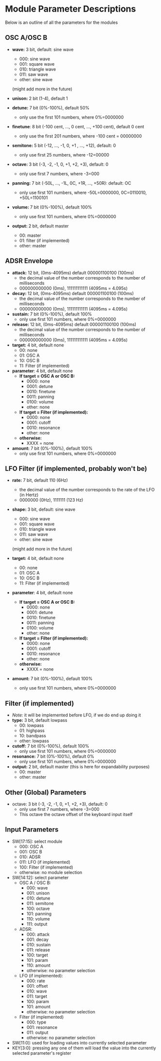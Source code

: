 # Module Parameter Descriptions

Below is an outline of all the parameters for the modules

## OSC A/OSC B
* **wave:** 3 bit, default: sine wave
    * 000: sine wave
    * 001: square wave
    * 010: triangle wave
    * 011: saw wave
    * other: sine wave
    
    (might add more in the future)
* **unison:** 2 bit (1-4), default 1
* **detune:** 7 bit (0%-100%), default 50%
    * only use the first 101 numbers, where 0%=0000000
* **finetune**: 8 bit (-100 cent, ..., 0 cent, ..., +100 cent), default 0 cent
    * only use the first 201 numbers, where -100 cent = 00000000
* **semitone:** 5 bit (-12, ..., -1, 0, +1 , ..., +12), default: 0
    * only use first 25 numbers, where -12=00000
* **octave:** 3 bit (-3, -2, -1, 0, +1, +2, +3), default: 0
    * only use first 7 numbers, where -3=000
* **panning:** 7 bit (-50L, ..., -1L, 0C, +1R, ..., +50R): default: OC
    * only use first 101 numbers, where -50L=0000000, 0C=0110010, +50L=1100101
* **volume:** 7 bit (0%-100%), default 100%
    * only use first 101 numbers, where 0%=0000000
* **output:** 2 bit, default master
    * 00: master
    * 01: filter (if implemented)
    * other: master

## ADSR Envelope
* **attack:** 12 bit, (0ms-4095ms) default 000001100100 (100ms)
    * the decimal value of the number corresponds to the number of milliseconds
    * 000000000000 (0ms), 111111111111 (4095ms = 4.095s)
* **decay:** 12 bit, (0ms-4095ms) default 000001100100 (100ms)
    * the decimal value of the number corresponds to the number of milliseconds
    * 000000000000 (0ms), 111111111111 (4095ms = 4.095s)
* **sustain:** 7 bit (0%-100%), default 100%
    * only use first 101 numbers, where 0%=0000000
* **release:** 12 bit, (0ms-4095ms) default 000001100100 (100ms)
    * the decimal value of the number corresponds to the number of milliseconds
    * 000000000000 (0ms), 111111111111 (4095ms = 4.095s)
* **target:** 4 bit, default none
    * 00: none
    * 01: OSC A
    * 10: OSC B
    * 11: Filter (if implemented)
* **parameter**: 4 bit, default none
    * **If target = OSC A or OSC B:**
        * 0000: none
        * 0001: detune
        * 0010: finetune
        * 0011: panning
        * 0100: volume
        * other: none
    * **If target = Filter (if implemented):**
        * 0000: none
        * 0001: cutoff
        * 0010: resonance
        * other: none
    * **otherwise:**
        * XXXX = none
* **amount:** 7 bit (0%-100%), default 100%
    * only use first 101 numbers, where 0%=0000000

## LFO Filter (if implemented, probably won't be)
* **rate:** 7 bit, default 110 (6Hz)
    * the decimal value of the number corresponds to the rate of the LFO (in Hertz)
    * 0000000 (0Hz), 1111111 (123 Hz)
* **shape:** 3 bit, default: sine wave
    * 000: sine wave
    * 001: square wave
    * 010: triangle wave
    * 011: saw wave
    * other: sine wave
    
    (might add more in the future)
* **target:** 4 bit, default none
    * 00: none
    * 01: OSC A
    * 10: OSC B
    * 11: Filter (if implemented)
* **parameter**: 4 bit, default none
    * **If target = OSC A or OSC B:**
        * 0000: none
        * 0001: detune
        * 0010: finetune
        * 0011: panning
        * 0100: volume
        * other: none
    * **If target = Filter (if implemented):**
        * 0000: none
        * 0001: cutoff
        * 0010: resonance
        * other: none
    * **otherwise:**
        * XXXX = none
* **amount:** 7 bit (0%-100%), default 100%
    * only use first 101 numbers, where 0%=0000000

## Filter (if implemented)
* *Note:* it will be implemented before LFO, if we do end up doing it
* **type:** 3 bit, default lowpass
    * 00: lowpass
    * 01: highpass
    * 10: bandpass
    * other: lowpass
* **cutoff:** 7 bit (0%-100%), default 100%
    * only use first 101 numbers, where 0%=0000000
* **resonance:** 7 bit (0%-100%), default 0%
    * only use first 101 numbers, where 0%=0000000
* **output:** 2 bit, default master (this is here for expandability purposes)
    * 00: master
    * other: master


## Other (Global) Parameters
* octave: 3 bit (-3, -2, -1, 0, +1, +2, +3), default: 0
    * only use first 7 numbers, where -3=000
    * This octave the octave offset of the keyboard input itself

## Input Parameters
* SW[17:15]: select module
    * 000: OSC A
    * 001: OSC B
    * 010: ADSR
    * 011: LFO (if implemented)
    * 100: Filter (if implemented)
    * otherwise: no module selection
* SW[14:12]: select parameter
    * OSC A / OSC B: 
        * 000: wave
        * 001: unison
        * 010: detune
        * 011: semitone
        * 100: octave
        * 101: panning
        * 110: volume
        * 111: output
    * ADSR:
        * 000: attack
        * 001: decay
        * 010: sustain
        * 011: release
        * 100: target
        * 101: param
        * 110: amount
        * otherwise: no parameter selection
    * LFO (if implemented):
        * 000: rate
        * 001: offset
        * 010: wave
        * 011: target
        * 100: param
        * 101: amount
        * otherwise: no parameter selection
    * Filter (if implemented)
        * 000: type
        * 001: resonance
        * 011: output
        * otherwise: no parameter selection
* SW[11:0]: used for loading values into currently selected parameter
* KEY[3:0]: pressing any one of them will load the value into the currently selected parameter's register

